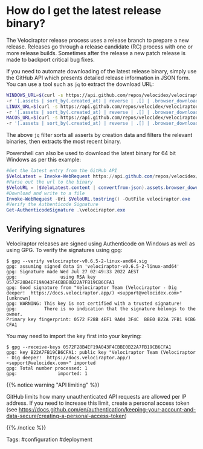 # How do I get the latest release binary?

The Velociraptor release process uses a release branch to prepare a
new release. Releases go through a release candidate (RC) process with
one or more release builds.  Sometimes after the release a new patch
release is made to backport critical bug fixes.

If you need to automate downloading of the latest release binary,
simply use the GitHub API which presents detailed release information
in JSON form. You can use a tool such as `jq` to extract the download
URL:

```bash
WINDOWS_URL=$(curl -s https://api.github.com/repos/velocidex/velociraptor/releases/latest | jq
-r '[.assets | sort_by(.created_at) | reverse | .[] | .browser_download_url | select(test("windows-amd64.exe$"))][0]')
LINUX_URL=$(curl -s https://api.github.com/repos/velocidex/velociraptor/releases/latest | jq
-r '[.assets | sort_by(.created_at) | reverse | .[] | .browser_download_url | select(test("linux-amd64$"))][0]')
MACOS_URL=$(curl -s https://api.github.com/repos/velocidex/velociraptor/releases/latest | jq
-r '[.assets | sort_by(.created_at) | reverse | .[] | .browser_download_url | select(test("darwin-amd64$"))][0]')
```

The above `jq` filter sorts all asserts by creation data and filters
the relevant binaries, then extracts the most recent binary.

Powershell can also be used to download the latest binary for 64 bit Windows as per this example:

```PowerShell
#Get the latest entry from the GitHub API
$VeloLatest = Invoke-WebRequest https://api.github.com/repos/velocidex/velociraptor/releases/latest
#Parse out the url to the binary
$VeloURL = ($VeloLatest.content | convertfrom-json).assets.browser_download_url | select-string windows-amd64.exe | select-object -First 1
#Download and write to a file
Invoke-WebRequest -Uri $VeloURL.tostring() -OutFile velociraptor.exe
#Verify the Authenticode Signature
Get-AuthenticodeSignature .\velociraptor.exe
```

## Verifying signatures

Velociraptor releases are signed using Authenticode on Windows as well
as using GPG. To verify the signatures using gpg:

```
$ gpg --verify velociraptor-v0.6.5-2-linux-amd64.sig
gpg: assuming signed data in 'velociraptor-v0.6.5-2-linux-amd64'
gpg: Signature made Wed Jul 27 02:49:33 2022 AEST
gpg:                using RSA key 0572F28B4EF19A043F4CBBE0B22A7FB19CB6CFA1
gpg: Good signature from "Velociraptor Team (Velociraptor - Dig deeper!  https://docs.velociraptor.app/) <support@velocidex.com>" [unknown]
gpg: WARNING: This key is not certified with a trusted signature!
gpg:          There is no indication that the signature belongs to the owner.
Primary key fingerprint: 0572 F28B 4EF1 9A04 3F4C  BBE0 B22A 7FB1 9CB6 CFA1
```

You may need to import the key first into your keyring:

```
$ gpg --receive-keys 0572F28B4EF19A043F4CBBE0B22A7FB19CB6CFA1
gpg: key B22A7FB19CB6CFA1: public key "Velociraptor Team (Velociraptor - Dig deeper!  https://docs.velociraptor.app/) <support@velocidex.com>" imported
gpg: Total number processed: 1
gpg:               imported: 1
```


{{% notice warning "API limiting" %}}

GitHub limits how many unauthenticated API requests are allowed per IP
address. If you need to increase this limit, create a personal access
token (see
https://docs.github.com/en/authentication/keeping-your-account-and-data-secure/creating-a-personal-access-token)

{{% /notice %}}

Tags: #configuration #deployment
